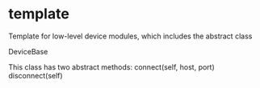 # template
Template for low-level device modules, which includes the abstract class

DeviceBase

This class has two abstract methods:
    connect(self, host, port)
    disconnect(self)
